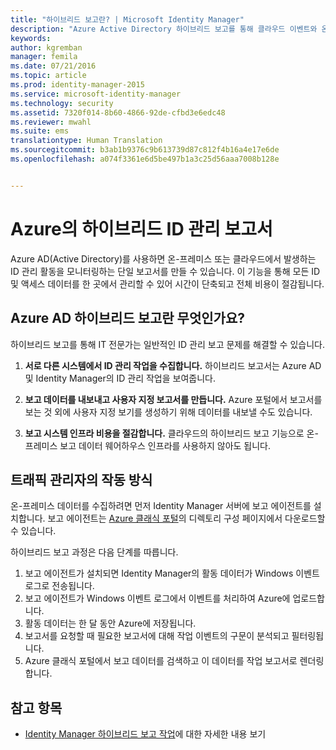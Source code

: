 ```yaml
---
title: "하이브리드 보고란? | Microsoft Identity Manager"
description: "Azure Active Directory 하이브리드 보고를 통해 클라우드 이벤트와 온-프레미스 이벤트를 모두 포함하는 사용자 지정 보고서를 만들 수 있습니다."
keywords: 
author: kgremban
manager: femila
ms.date: 07/21/2016
ms.topic: article
ms.prod: identity-manager-2015
ms.service: microsoft-identity-manager
ms.technology: security
ms.assetid: 7320f014-8b60-4866-92de-cfbd3e6edc48
ms.reviewer: mwahl
ms.suite: ems
translationtype: Human Translation
ms.sourcegitcommit: b3ab1b9376c9b613739d87c812f4b16a4e17e6de
ms.openlocfilehash: a074f3361e6d5be497b1a3c25d56aaa7008b128e


---
```


# Azure의 하이브리드 ID 관리 보고서
Azure AD(Active Directory)를 사용하면 온-프레미스 또는 클라우드에서 발생하는 ID 관리 활동을 모니터링하는 단일 보고서를 만들 수 있습니다. 이 기능을 통해 모든 ID 및 액세스 데이터를 한 곳에서 관리할 수 있어 시간이 단축되고 전체 비용이 절감됩니다.

## Azure AD 하이브리드 보고란 무엇인가요?
하이브리드 보고를 통해 IT 전문가는 일반적인 ID 관리 보고 문제를 해결할 수 있습니다.

1. **서로 다른 시스템에서 ID 관리 작업을 수집합니다.** 하이브리드 보고서는 Azure AD 및 Identity Manager의 ID 관리 작업을 보여줍니다.

2. **보고 데이터를 내보내고 사용자 지정 보고서를 만듭니다.** Azure 포털에서 보고서를 보는 것 외에 사용자 지정 보기를 생성하기 위해 데이터를 내보낼 수도 있습니다.

3. **보고 시스템 인프라 비용을 절감합니다.** 클라우드의 하이브리드 보고 기능으로 온-프레미스 보고 데이터 웨어하우스 인프라를 사용하지 않아도 됩니다.

## 트래픽 관리자의 작동 방식

온-프레미스 데이터를 수집하려면 먼저 Identity Manager 서버에 보고 에이전트를 설치합니다. 보고 에이전트는 [Azure 클래식 포털](https://manage.windowsazure.com/)의 디렉토리 구성 페이지에서 다운로드할 수 있습니다.

하이브리드 보고 과정은 다음 단계를 따릅니다.
1. 보고 에이전트가 설치되면 Identity Manager의 활동 데이터가 Windows 이벤트 로그로 전송됩니다.
2. 보고 에이전트가 Windows 이벤트 로그에서 이벤트를 처리하여 Azure에 업로드합니다.
3. 활동 데이터는 한 달 동안 Azure에 저장됩니다.
4. 보고서를 요청할 때 필요한 보고서에 대해 작업 이벤트의 구문이 분석되고 필터링됩니다.
5. Azure 클래식 포털에서 보고 데이터를 검색하고 이 데이터를 작업 보고서로 렌더링합니다.

## 참고 항목
- [Identity Manager 하이브리드 보고 작업](/microsoft-identity-manager/deploy-use/working-with-identity-manager-hybrid-reporting)에 대한 자세한 내용 보기



<!--HONumber=Jul16_HO3-->


